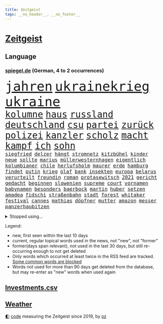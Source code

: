 ```yaml
---
title: Zeitgeist
tags: __no_header__, __no_footer__
---
```


# [Zeitgeist](https://oliz.io/zeitgeist/)

## Language

<h3><a href="https://www.spiegel.de" target="_blank">spiegel.de</a> (German, 4 to 2 occurrences)</h3>
<p style="font-family:monospace">
<span style="font-size:32pt"><a href="news_links.html#jahren" class="current">jahren</a></span>
<span style="font-size:32pt"><a href="news_links.html#ukrainekrieg" class="current">ukrainekrieg</a></span>
<span style="font-size:32pt"><a href="news_links.html#ukraine" class="current">ukraine</a></span>
<br>
<span style="font-size:22pt"><a href="news_links.html#kolumne" class="current">kolumne</a></span>
<span style="font-size:22pt"><a href="news_links.html#haus" class="current">haus</a></span>
<span style="font-size:22pt"><a href="news_links.html#russland" class="current">russland</a></span>
<span style="font-size:22pt"><a href="news_links.html#deutschland" class="current">deutschland</a></span>
<span style="font-size:22pt"><a href="news_links.html#csu" class="current">csu</a></span>
<span style="font-size:22pt"><a href="news_links.html#partei" class="current">partei</a></span>
<span style="font-size:22pt"><a href="news_links.html#zurück" class="current">zurück</a></span>
<span style="font-size:22pt"><a href="news_links.html#polizei" class="current">polizei</a></span>
<span style="font-size:22pt"><a href="news_links.html#kanzler" class="current">kanzler</a></span>
<span style="font-size:22pt"><a href="news_links.html#scholz" class="current">scholz</a></span>
<span style="font-size:22pt"><a href="news_links.html#macht" class="current">macht</a></span>
<span style="font-size:22pt"><a href="news_links.html#kampf" class="current">kampf</a></span>
<span style="font-size:22pt"><a href="news_links.html#ich" class="current">ich</a></span>
<span style="font-size:22pt"><a href="news_links.html#sohn" class="current">sohn</a></span>
<br>
<span style="font-size:12pt"><a href="news_links.html#siegfried" class="new">siegfried</a></span>
<span style="font-size:12pt"><a href="news_links.html#delzer" class="new">delzer</a></span>
<span style="font-size:12pt"><a href="news_links.html#hängt" class="current">hängt</a></span>
<span style="font-size:12pt"><a href="news_links.html#stromnetz" class="current">stromnetz</a></span>
<span style="font-size:12pt"><a href="news_links.html#kitzbühel" class="new">kitzbühel</a></span>
<span style="font-size:12pt"><a href="news_links.html#kinder" class="current">kinder</a></span>
<span style="font-size:12pt"><a href="news_links.html#neue" class="current">neue</a></span>
<span style="font-size:12pt"><a href="news_links.html#sollte" class="current">sollte</a></span>
<span style="font-size:12pt"><a href="news_links.html#marius" class="current">marius</a></span>
<span style="font-size:12pt"><a href="news_links.html#müllerwesternhagen" class="current">müllerwesternhagen</a></span>
<span style="font-size:12pt"><a href="news_links.html#eigentlich" class="current">eigentlich</a></span>
<span style="font-size:12pt"><a href="news_links.html#kolumbianer" class="new">kolumbianer</a></span>
<span style="font-size:12pt"><a href="news_links.html#chile" class="current">chile</a></span>
<span style="font-size:12pt"><a href="news_links.html#herlufsholm" class="new">herlufsholm</a></span>
<span style="font-size:12pt"><a href="news_links.html#maurer" class="current">maurer</a></span>
<span style="font-size:12pt"><a href="news_links.html#erde" class="current">erde</a></span>
<span style="font-size:12pt"><a href="news_links.html#hamburg" class="current">hamburg</a></span>
<span style="font-size:12pt"><a href="news_links.html#findet" class="current">findet</a></span>
<span style="font-size:12pt"><a href="news_links.html#putin" class="current">putin</a></span>
<span style="font-size:12pt"><a href="news_links.html#krieg" class="current">krieg</a></span>
<span style="font-size:12pt"><a href="news_links.html#olaf" class="current">olaf</a></span>
<span style="font-size:12pt"><a href="news_links.html#bank" class="current">bank</a></span>
<span style="font-size:12pt"><a href="news_links.html#insekten" class="current">insekten</a></span>
<span style="font-size:12pt"><a href="news_links.html#europa" class="current">europa</a></span>
<span style="font-size:12pt"><a href="news_links.html#belarus" class="current">belarus</a></span>
<span style="font-size:12pt"><a href="news_links.html#verurteilt" class="current">verurteilt</a></span>
<span style="font-size:12pt"><a href="news_links.html#freundin" class="current">freundin</a></span>
<span style="font-size:12pt"><a href="news_links.html#roman" class="current">roman</a></span>
<span style="font-size:12pt"><a href="news_links.html#protasewitsch" class="new">protasewitsch</a></span>
<span style="font-size:12pt"><a href="news_links.html#2021" class="current">2021</a></span>
<span style="font-size:12pt"><a href="news_links.html#gericht" class="current">gericht</a></span>
<span style="font-size:12pt"><a href="news_links.html#gedacht" class="current">gedacht</a></span>
<span style="font-size:12pt"><a href="news_links.html#beginnen" class="current">beginnen</a></span>
<span style="font-size:12pt"><a href="news_links.html#slowenien" class="current">slowenien</a></span>
<span style="font-size:12pt"><a href="news_links.html#supreme" class="current">supreme</a></span>
<span style="font-size:12pt"><a href="news_links.html#court" class="current">court</a></span>
<span style="font-size:12pt"><a href="news_links.html#vornamen" class="new">vornamen</a></span>
<span style="font-size:12pt"><a href="news_links.html#babynamen" class="new">babynamen</a></span>
<span style="font-size:12pt"><a href="news_links.html#besonders" class="current">besonders</a></span>
<span style="font-size:12pt"><a href="news_links.html#baerbock" class="current">baerbock</a></span>
<span style="font-size:12pt"><a href="news_links.html#martin" class="current">martin</a></span>
<span style="font-size:12pt"><a href="news_links.html#huber" class="current">huber</a></span>
<span style="font-size:12pt"><a href="news_links.html#setzen" class="current">setzen</a></span>
<span style="font-size:12pt"><a href="news_links.html#amadea" class="new">amadea</a></span>
<span style="font-size:12pt"><a href="news_links.html#fidschi" class="new">fidschi</a></span>
<span style="font-size:12pt"><a href="news_links.html#straßenbahn" class="new">straßenbahn</a></span>
<span style="font-size:12pt"><a href="news_links.html#stadt" class="current">stadt</a></span>
<span style="font-size:12pt"><a href="news_links.html#forest" class="new">forest</a></span>
<span style="font-size:12pt"><a href="news_links.html#whitaker" class="new">whitaker</a></span>
<span style="font-size:12pt"><a href="news_links.html#festival" class="current">festival</a></span>
<span style="font-size:12pt"><a href="news_links.html#cannes" class="current">cannes</a></span>
<span style="font-size:12pt"><a href="news_links.html#mathias" class="current">mathias</a></span>
<span style="font-size:12pt"><a href="news_links.html#döpfner" class="current">döpfner</a></span>
<span style="font-size:12pt"><a href="news_links.html#mutter" class="current">mutter</a></span>
<span style="font-size:12pt"><a href="news_links.html#amazon" class="current">amazon</a></span>
<span style="font-size:12pt"><a href="news_links.html#messer" class="current">messer</a></span>
<span style="font-size:12pt"><a href="news_links.html#panzerhaubitzen" class="new">panzerhaubitzen</a></span>
</p>
<details>
<summary>Stopped using...</summary>
<p class="former" style="font-size:12pt">
bewaffnete(562) 19(561) anwalt(561) fallzahlen(561) hersteller(561) iran(561) software(561) bereich(560) diktator(560) leeren(560) material(560) verstehen(560) volker(560) weitgehend(560) wütet(560) äußert(560) coronafälle(559) gefährden(559) kündigen(559) medizin(559) position(559) sprengstoff(559) vermehrt(559) version(559) and(558) angeles(558) arbeitete(558) aufnehmen(558) gelungen(558) setzte(558) 37(557) begrenzen(557) bekämpfung(557) beleidigungen(557) festnahme(557) fotograf(557) frühjahr(557) spektakulär(557) umso(557) afrika(556) andrea(556) bewertet(556) breit(556) bundespolizei(556) coronahilfen(556) dauern(556) erfolge(556) erlassen(556) fanden(556) schlimmsten(556) schwedische(556) sogenannte(556) verbindungen(556) vielerorts(556) werben(556) draußen(555) euphorie(555) exemplare(555) hinweisen(555) kardinal(555) lag(555) partys(555) schöner(555) spieltag(555) abwehr(554) blockiert(554) coronaimpfstoff(554) gemessen(554) globalen(554) investieren(554) jahrzehntelang(554) volkswagen(554) ziehen(554) ärzten(554) äthiopien(554) ankündigung(553) awards(553) bekanntesten(553) ideen(553) menschenrechte(553) rassistisch(553) schweigen(553) tode(553) usregierung(553) vorbild(553) vorhaben(553) vorliegt(553) 2016(552) achtelfinale(552) bedenken(552) eingestuft(552) einzelnen(552) fahrrad(552) gemeinden(552) institut(552) radikal(552) streiks(552) übergeben(552) angeklagter(551) anlass(551) ermöglichen(551) frühen(551) islamischer(551) mieter(551) versehentlich(551) viertel(551) äußerst(551) ökonom(551) überlebte(551) flick(550) gehe(550) hansi(550) hund(550) höchststand(550) kindesmissbrauch(550) kleiner(550) kranke(550) lust(550) regensburg(550) theater(550) unterzeichnet(550) 3(549) konzentrieren(549) on(549) rückschlag(549) siegte(549) stimmung(549) trainiert(549) verlängern(549) eigentümer(548) expräsident(548) falls(548) kölner(548) massiven(548) menschenleben(548) protestieren(548) reichte(548) sperrt(548) torhüter(548) vermeiden(548) festgestellt(547) hinnehmen(547) hotel(547) missbraucht(547) trieb(547) unterricht(547) vorjahr(547) 32(546) coronaerkrankung(546) islamischen(546) lagen(546) beiträge(545) eigener(545) gaben(545) juristisch(545) kreis(545) störung(545) vorgaben(545) anthony(544) bundestrainer(544) gebraucht(544) gestürzt(544) gewässern(544) langfristig(544) saarland(544) unbedingt(544) begründet(543) jemen(543) körperverletzung(543) mauer(543) notruf(543) offizielle(543) achten(542) distanz(542) internen(542) veranstalter(542) wies(542) beteiligen(541) schönsten(541) spektakuläre(541) tatverdächtigen(541) wähler(541) 23(540) 94(540) geimpft(540) mama(540) norwegen(540) status(540) stieß(540) 900(539) antisemitismus(538) erderwärmung(538) hinten(538) kommende(538) auftreten(537) einschätzung(537) gemeinsames(537) klassiker(536) reichsten(536) überleben(536) mancher(535) nation(535) sendung(535) eingeleitet(534) erwachsene(534) haftbefehl(534) ständig(534) erwachsenen(533) nachbar(533) leider(532) vermissen(532) händler(531) richard(531) begangen(530) gesichert(530) hausarrest(530) springen(530) vorn(530) abgelehnt(529) limit(529) reduzieren(529) alexandra(527) singapur(527) familienberater(526) fehlende(526) ministerien(526) not(526) schneider(526) coronaauflagen(524) handy(524) unterdessen(524) bundesnetzagentur(523) kräfte(523) popstar(523) retter(523) dreieinhalb(521) riesiges(521) lockerungen(520) rutschte(520) angezeigt(519) verschafft(519) besteht(518) akten(517) smartphones(517) kleinkind(516) staatlichen(516) sperren(515) vorläufig(514) geflohen(513) gewannen(513) überfordert(513) strafbar(512) coronaimpfungen(511) spiegelredakteur(511) teilnehmern(511) identität(506) konzert(506) tigray(506) strukturen(502) atomabkommen(500) gesetzlichen(500) erleichtern(499) hagen(499) antony(498) vorlegen(498) farbe(494) rache(492) zweck(492) berühmtesten(489) erzieher(488) jessica(485) woelki(479) nick(473) wetterdienst(472) kuba(468) sms(467) höheres(452) medizinischen(451) zusätzlichen(450) tübinger(447) wucht(438) klappen(437) vereinbarung(435) singen(433) desinformation(432) lehrerin(430) anfeindungen(429) bundesweiten(426) faust(424) indiens(420) zusammenbruch(419) 53jähriger(413) konkreten(412) protestaktion(412) notstand(411) freigabe(405) rum(401) zurückgekehrt(398) russe(397) strecken(396) strebt(392) angefeindet(391) doppelte(391) erschoss(391) szenarien(390) drohschreiben(387) 15jähriger(385) rumänien(377) bemühen(375) angebote(374) tabu(369) mindeststeuer(365) enthalten(364) statistik(360) zufriedener(360) niemandem(357) fußballnationalmannschaft(351) fußballstar(350) neudelhi(341) lediglich(336) hofmann(335) gestanden(334) rebellen(332) absolute(331) nationaltrainer(330) zurückzukehren(329) heizkosten(327) arbeitsmarkt(326) historikerin(325) kugel(325) ständigen(324) autofahrern(323) eingeladen(322) vorgang(322) deutschkolumne(321) ticket(321) ungeimpft(321) akzeptieren(320) forscherin(317) argument(315) millionenstadt(315) lehren(313) bezichtigt(311) osaka(311) schwäche(308) stein(307) bitteren(306) entstand(306) fassung(306) unwettern(305) geheimer(302) unterbinden(301) indigene(300) vodafone(300) morgens(298) seither(295) aussterben(294) weltall(291) strikt(290) erhebung(285) vollkommen(285) siebte(283) fazit(281) kalte(281) aufbau(279) autoren(277) verbunden(276) floh(275) georgien(275) sätze(275) geräumt(274) lebensgefahr(274) rekordwert(274) insbesondere(272) hamburgs(266) c(265) erzieherinnen(264) kyrgios(264) vorliegen(264) archäologen(260) voelchert(260) 31jährige(257) eure(255) weibliche(253) änderung(253) staatsmedien(252) netzwerke(250) sirenen(250) ungeimpften(250) verkehrt(248) akzeptiert(247) films(246) analysten(245) abitur(242) gültig(242) exil(241) übertragen(241) günstiges(238) iphones(238) samsung(236) achte(235) gladbach(235) regierte(235) vorhang(234) wendepunkt(233) gedränge(231) wirtschaftskrise(231) tierwelt(230) ussoldaten(230) produktionsausfälle(228) begegnung(227) exemplar(227) einmarsch(226) wahlkampfauftakt(224) bombe(222) hero(222) hingerichtet(222) ausfälle(221) eindeutig(221) lutz(221) logistik(220) somalia(220) hilfsorganisationen(219) universität(219) getöteten(217) kabuler(217) manfred(217) 2g(215) zugverkehr(213) integration(212) a3(211) arktis(209) vollstreckt(209) epic(206) unterziehen(206) spitzenspiel(204) heimen(203) ifo(203) straftaten(203) spiegelkorrespondent(202) daniil(201) friedens(200) freiem(199) costa(198) indopazifik(197) worum(197) betreten(195) strategischen(194) wiederzubeleben(194) bedeckt(193) begriffe(192) hey(192) rauswurf(192) verirrt(189) harald(187) rwe(187) skispringen(187) englisch(186) unterstützten(186) zentralen(186) empfehlen(183) plastikmüll(183) uskongress(183) vorurteile(183) falschinformationen(182) neonazi(182) verständigt(182) ambitioniert(181) erwärmung(181) gesundes(181) kalkül(181) stern(181) betrunken(180) hollywoods(180) filmbranche(179) gasversorgung(179) massen(178) mitarbeiterinnen(178) registrierten(176) unsicherheiten(175) wilde(175) winkel(175) arbeitskräfte(174) verprügelt(174) saal(173) benutzt(172) verunglückte(172) staates(170) beruft(169) meeresspiegels(169) reichelt(169) ölkrise(169) beantwortet(168) erkannte(168) exweltmeister(168) kommissionspräsidentin(168) beliebt(167) bestehe(167) feind(166) zentral(164) absprachen(163) klimafreundlich(163) spaghetti(163) verhandler(163) verwundert(162) vorwand(161) credit(160) eintraf(160) schülerin(160) suisse(160) töchtern(160) zweifache(160) begleichen(159) hinsicht(159) oscarpreisträger(159) genf(157) mitreden(157) gasknappheit(156) optionen(156) bundeskriminalamt(155) hinterließ(155) paparazzi(155) verleihung(155) entschärft(154) jugendorganisation(154) milliardäre(154) organ(153) unosicherheitsrat(152) stereotyp(151) anleitung(150) cduvorsitzende(148) verkehrswende(148) flugzeugabsturz(147) hinein(147) technischer(147) tobias(147) prozesse(146) zehnjährigen(146) exchef(145) gründet(145) 17jähriger(144) referendum(144) schmutzige(144) zerocovidpolitik(144) windenergie(143) wolfsburger(143) begehen(142) zustande(142) akw(141) griffen(141) koma(141) tortur(141) entziehen(140) getestete(140) minderjähriger(140) beratung(139) generalsekretärin(139) herber(139) verwandte(139) beteiligte(138) unverantwortlich(138) coronahotspot(137) derzeitigen(137) krankenversicherungen(137) missverstanden(137) tauschen(137) verschoss(137) luftfahrtunternehmen(136) vergangenes(136) ibizaaffäre(135) turniers(135) behält(134) loch(134) pessimistisch(134) rekordsumme(134) usrepräsentantenhaus(134) endlose(133) ghislaine(133) maxwell(133) qualifizieren(133) verunsicherung(133) käme(132) gestaltet(131) interpol(131) seltener(131) verabschieden(131) abläufe(130) arbeite(130) aussetzen(130) zufall(129) einziger(128) kollegin(128) fdpminister(127) letztlich(127) 1995(125) bestrafen(125) farcrebellen(125) instituts(125) krokodil(125) mittendrin(125) tabellenkeller(125) windräder(125) buschmann(124) milden(124) passagieren(124) ritter(124) papa(123) südafrikanische(123) strikte(122) verurteilen(122) verwaltungsgerichtshof(120) landesweiten(119) schwäbische(119) vincent(119) zwayer(119) profisport(118) marcus(117) erfolgt(116) fälschen(116) krisengebiete(116) leichtes(116) mount(116) coronaverstöße(115) gespenst(115) mammutaufgabe(115) schiedsrichters(115) überprüfung(115) oscars(114) ökosysteme(113) einfuhr(112) 68(111) kraftwerk(111) moderierte(111) skispringer(111) zoomcall(111) coronaschutzmaßnahmen(110) hilfslieferungen(110) kultusministerkonferenz(109) polarisiert(109) rügt(109) 270(108) agrarminister(108) bescheren(108) buchenwald(108) kurswechsel(108) vermächtnis(108) fangen(107) gefängnisstrafe(107) genial(107) betrachtet(106) defibrillator(106) g7staaten(106) oscar(106) pedro(106) vergiftet(106) ardserie(105) gérard(105) abstandsregeln(104) flaggen(103) juristischen(103) prozesses(103) academy(101) alpenland(100) schlüssel(100) vizeregierungschef(100) 1996(99) erledigen(99) waffenstillstand(99) lebenshaltungskosten(98) passierte(98) vorbereiten(98) fähre(97) gesunden(97) tüte(97) widersprechen(97) übertroffen(97) biopic(96) friedensbewegung(96) krim(96) langzeitfolgen(96) tätern(96) sowjetische(95) bonn(94) fröhlich(94) gewaltsame(93) jubiläum(93) elektroautobauer(92) etappe(92) spätere(92) entlastungen(91) erwerben(91) geortet(91) hauptbahnhof(91) hidschab(91) holetschek(91) spielern(91) zeitgemäß(91) 2002(90) kurzfristige(90) nahostkonflikt(90) tel(90) 25000(89) auslieferungsrekord(89) baute(89) klassenzimmern(89) kobayashi(89) ryoyu(89) severin(89) stünden(89) teppich(89) vielfalt(89) weltranglistenersten(89) entspannen(88) gefeierten(88) huthirebellen(88) tischtennis(88) usgouverneur(88) flüchtigen(87) gewünscht(87) malta(87) unterscheiden(87) wehrdienst(87) einfachen(86) landtagswahlen(86) lügner(86) militärisch(86) abschlagszahlungen(85) angeheizt(85) brandgefahr(85) dilettanten(85) färbt(85) guantanamo(85) strafzahlung(85) wahlrechtsreform(85) abgefahren(84) beleg(84) brisante(84) prognostiziert(84) tempolimits(84) verweist(84) verzweifeln(84) baltimore(83) organe(83) spitzenverband(83) äthiopischen(83) ausbreitenden(82) bahngleise(82) felsen(82) getroffenen(82) senats(82) traumberuf(82) wiederum(82) absatz(81) barty(81) datenschutz(81) luftangriff(81) castillo(80) genozid(80) mitverantwortung(80) pokert(80) anrede(79) gießen(79) litauens(79) ausraster(78) fifaboss(78) helikopter(78) infantino(78) krankheiten(78) verdanken(78) befragte(77) christin(77) energiekonzerns(77) errungen(77) slowakei(77) virusvarianten(77) waldstück(77) yann(77) bewahren(76) diabetes(76) einheit(76) entgegenzusetzen(76) inlandsgeheimdienst(76) prenzlauer(76) stock(76) altkanzlerin(75) überfordern(75) dresdner(74) gianni(74) iraner(74) rückruf(74) werften(74) abgebaut(73) entgeht(73) geplünderte(73) hashtags(73) autokorso(72) grenzpolizisten(72) herausgefunden(72) umtriebiger(72) burkina(71) faso(71) fulminanten(71) klagte(71) kleinbus(71) luftfahrt(71) picture(71) schrecklichen(71) symbolischen(71) synagoge(71) tübingen(71) wangerooge(71) komplott(70) minusgrade(70) reichensteuer(70) symptomen(70) untreue(70) hagener(69) konsumenten(69) kriegsangst(69) mitgehen(69) solo(69) unterstellt(69) designer(68) kfwförderung(68) maltas(68) weltranglistenzweite(68) ashleigh(67) erzürnt(67) swiatek(67) abgedockt(66) führer(66) gleichnamigen(66) kreisen(66) rockmusiker(66) sean(66) ehrendoktortitel(65) kathryn(65) krisengebiet(65) pass(65) tropfen(65) verbleib(65) vermittlung(65) österreicher(65) homosexualität(64) söderholm(64) vwtochter(64) abgeschossen(63) auszuweiten(63) drahtzieher(63) flughäfen(63) franzose(63) ios(63) kampfflugzeuge(63) knappe(63) kok(63) machtstrukturen(63) mut(63) rennstrecke(63) vorstellbar(63) 250000(62) bündnispartner(62) diebstahls(62) pokerturnier(62) videoanalyse(62) abgeschlossenen(61) einmalige(61) glatt(61) n(61) russlandkurs(61) schnitten(61) siegeszug(61) ausweitet(60) betrugs(60) collins(60) dr(60) gefeierte(60) hessenthaler(60) juwelendiebstahl(60) putschversuch(60) schockierend(60) staatskanzlei(60) sturmfluten(60) unangenehm(60) verschleppt(60) benachteiligung(59) grausame(59) hilfsaktion(59) progressiven(59) verhilft(59) wegfällt(59) a24(58) heer(58) jahrtausends(58) marc(58) sarkastisch(58) zärtlich(58) a100(57) ausbleiben(57) coronalockerungen(57) dissidenten(57) jugendstudie(57) just(57) kindergärten(57) peinlichkeit(57) penn(57) projekts(57) umgehung(57) wettbewerbe(57) übersteht(57) ahnung(56) bizarrer(56) sicherlich(56) abzugreifen(55) albrecht(55) begründete(55) entweder(55) fehlern(55) radprofi(55) saudiarabiens(55) schicke(55) soziologin(55) zögerlichen(55) bauch(54) betreuer(54) einnahme(54) tschernobyl(54) uralten(54) hörten(53) interessiert(53) löwe(53) krause(52) terroranschläge(52) unterschlägt(52) visabeschränkungen(52) benötigten(51) butter(51) drohender(51) gefehlt(51) parlamentswahl(51) stichprobe(51) stimmabgabe(51) geforscht(50) kluge(50) pannen(50) triumphiert(50) unberührte(50) beschäftigung(49) coronademonstranten(49) ipads(49) meiden(49) abschließen(48) ausgenutzt(48) gestärkt(48) lastwagenfahrern(48) riechen(48) zurückkehrte(48) doppelmord(47) errichtung(47) gekennzeichnet(47) musikwelt(47) südamerika(47) wett(47) böhmermann(46) einigermaßen(46) fertigen(46) stadtautobahn(46) zugenommen(46) autofahrerin(45) gelöst(45) kunde(45) verschwörung(45) wirtschaftsweise(45) germany(44) knast(44) maus(44) spitzenkandidatin(44) tückisch(44) unerträglichen(44) unterrichtsausfall(44) unwetterwarnung(44) 93jährige(43) verdirbt(43) zugausfällen(43) überarbeitet(43) bewegungen(42) ibizavideos(42) mittagspause(42) rechtfertigung(42) schneidet(42) sicherheitsrat(42) westafrikanischen(42) abschnitt(41) analysen(41) aufzudecken(41) auslöst(41) erging(41) juliane(41) oscarnacht(41) oscarverleihung(41) pässen(41) schadensersatzklagen(41) 20drohschreiben(40) disney(40) entfällt(40) migrationshintergrund(40) nsu(40) stationierung(40) vergessenen(40) 20prozess(39) ausweiten(39) betrieben(39) bildband(39) diskrepanz(39) gewinnerin(39) nominierten(39) sicherheitsinteressen(39) sperrte(39) umgerechnet(39) verfasser(39) 48jährigen(38) beträchtlich(38) energiepreisen(38) mobil(38) riskant(38) saarländische(38) öde(38) assistenztrainer(37) auswanderern(37) freizeitparks(37) parlamentariergruppe(37) stopfen(37) ukrainischem(37) 550(36) freigeben(36) geschosse(36) ipccklimabericht(36) ukraine/russland(36) verstummen(36) weltklimarat(36) zwingt(36) creative(35) director(35) erarbeitet(35) felbermayr(35) fußballverbände(35) putinfreund(35) schläger(35) sperrgebiet(35) sportwagentochter(35) streitkräften(35) studierten(35) weltklimabericht(35) zertrümmert(35) ölreserven(35) aktiviert(34) altersvorsorge(34) aufgehalten(34) auflösen(34) bodentruppen(34) einreiseverbote(34) empören(34) wirtschaftshilfen(34) zugunglück(34) überfielen(34) couch(33) erfolgsmodell(33) importen(33) importstopp(33) militärexperten(33) rastet(33) andrangs(32) bauminister(32) esch(32) natoostflanke(32) osterferien(32) rabatt(32) raketenangriffen(32) bundeswirtschaftsministerium(31) gewerkschafter(31) katastrophalen(31) walk(31) zügig(31) eukollegen(30) freiwilligen(30) gasspeicher(30) harrten(30) atomabkommens(29) fighters(29) foo(29) geächtet(29) hansa(29) kriegsgegner(29) rubels(29) ausgenommen(28) fußballbund(28) gegners(28) gemalt(28) kampflos(28) netrebko(28) y(28) eye(27) queer(27) rechneten(27) schwerwiegende(27) sicherung(27) spendenaktion(27) vermögenswerte(27) atomkraftwerks(26) finnische(26) konzerthäuser(26) merkt(26) militärgeheimdienst(26) trier(26) absichtlich(25) dog(25) isaac(25) jodtabletten(25) oil(25) schnelleren(25) schwachen(25) verjährung(25) 11000(24) tatzeitpunkt(24) volkes(24) zerbombten(24) 25jähriger(23) gasexporte(23) nachhaltigkeit(23) rapide(23) rohöl(23) wikinger(23) 60jährige(22) amazonasregenwald(22) einschränkung(22) irina(22) künstlerinnen(22) sandsäcke(22) vorort(22) zentralmexiko(22) 43jährige(21) 60jähriger(21) besatzer(21) ignorieren(21) indian(21) kalifornischen(21) pogačar(21) tadej(21) wells(21) argumentiert(20) atomruine(20) autonomie(20) co2emissionen(20) modern(20) simone(20) spielmacher(20) unfreundlicher(20) wahlrecht(20) 340000(19) ausgearbeitet(19) energieabhängigkeit(19) friedensmission(19) georgienkrieg(19) korsika(19) rumäniens(19) bürgersteig(18) sumy(18) angestellte(17) clanmilieu(17) fachteam(17) regimewechsel(17) 2003(16) amerikanischer(16) arkansas(16) zerocovidstrategie(16) arena(15) einfuhren(15) häftling(15) staatsbürgerschaft(15) verteidigungsminister(15) andauernden(14) co₂ausstoß(14) haverbeck(14) kontext(14) regie(14) south(14) staub(14) zdfsportstudio(14) dune(13) normalverdiener(13) schusswaffe(13) stilllegen(13) mikroplastik(12) selenskyjrede(12) grauens(11) kriegsführung(11) rauch(11) unterrichtet(11) wahlkreise(11) willkommensklassen(11)
</p>
</details>
<p>Legend:
<ul>
<li><span class="new">new</span>, first seen within the last 10 days</li>
<li><span class="current">current</span>, regular topical words used in the news, not "new", not "former"</li>
<li><span class="former">former(days span relevant)</span>, not used in the last 30 days, but still re-occurring enough to not get deleted</li>
<li>Only words which occurred at least twice in the RSS feed are tracked. <a href="language/filters.py">Some common words are blocked</a></li>
<li>Words not used for more than 90 days get deleted from the database, but may re-enter as "new" words when used again</li>
</ul>
</p>

## [Investments](investments.html)[.csv](investments.csv)

## [Weather](weather.html)

<footer>
<a href="javascript:toggleTheme()" class="nav">🌓</a>
<a href="https://github.com/ooz/zeitgeist">code</a> measuring the Zeitgeist since 2019, by <a href="https://oliz.io">oz</a>
</footer>
